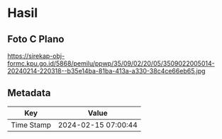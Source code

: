 # Hasil

## Foto C Plano

https://sirekap-obj-formc.kpu.go.id/5868/pemilu/ppwp/35/09/02/20/05/3509022005014-20240214-220318--b35e14ba-81ba-413a-a330-38c4ce66eb65.jpg


## Metadata

| Key        | Value               |
| ---------- | ------------------- |
| Time Stamp | 2024-02-15 07:00:44 |



